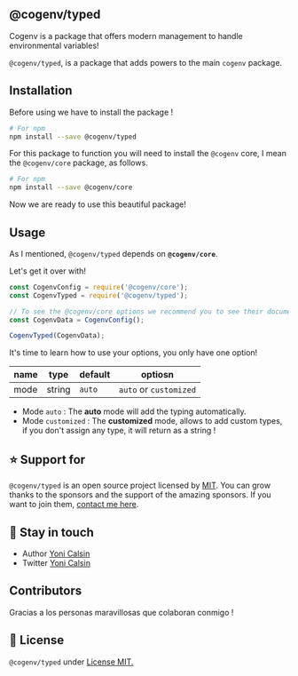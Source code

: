 ## @cogenv/typed

Cogenv is a package that offers modern management to handle environmental variables!

`@cogenv/typed`, is a package that adds powers to the main `cogenv` package.

## Installation

Before using we have to install the package !

```bash
# For npm
npm install --save @cogenv/typed
```

For this package to function you will need to install the `@cogenv` core, I mean the `@cogenv/core` package, as follows.

```bash
# For npm
npm install --save @cogenv/core
```

Now we are ready to use this beautiful package!

## Usage

As I mentioned, `@cogenv/typed` depends on **`@cogenv/core`**.

Let's get it over with!

```js
const CogenvConfig = require('@cogenv/core');
const CogenvTyped = require('@cogenv/typed');

// To see the @cogenv/core options we recommend you to see their documentation !
const CogenvData = CogenvConfig();

CogenvTyped(CogenvData);
```

It's time to learn how to use your options, you only have one option!

| name | type   | default | optiosn                |
| ---- | ------ | ------- | ---------------------- |
| mode | string | `auto`  | `auto` or `customized` |

-  Mode `auto` : The **auto** mode will add the typing automatically.
-  Mode `customized` : The **customized** mode, allows to add custom types, if you don't assign any type, it will return as a string !

## ⭐ Support for

`@cogenv/typed` is an open source project licensed by [MIT](LICENSE). You can grow thanks to the sponsors and the support of the amazing sponsors. If you want to join them, [contact me here](mailto:helloyonicb@gmail.com).

## 🎩 Stay in touch

-  Author [Yoni Calsin](https://github.com/yoicalsin)
-  Twitter [Yoni Calsin](https://twitter.com/yoicalsin)

## Contributors

Gracias a los personas maravillosas que colaboran conmigo !

## 📜 License

`@cogenv/typed` under [License MIT.](LICENSE)
